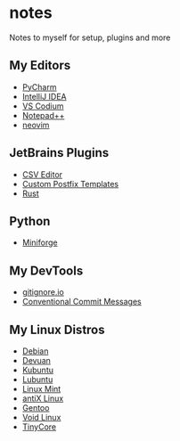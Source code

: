 # notes
Notes to myself for setup, plugins and more

## My Editors

- <a href="https://www.jetbrains.com/pycharm/" target="_blank">PyCharm</a>
- [IntelliJ IDEA](https://www.jetbrains.com/idea/)
- [VS Codium](https://vscodium.com/)
- [Notepad++](https://notepad-plus-plus.org/)
- [neovim](https://neovim.io/)

## JetBrains Plugins

- [CSV Editor](https://plugins.jetbrains.com/plugin/10037-csv-editor)
- [Custom Postfix Templates](https://plugins.jetbrains.com/plugin/9862-custom-postfix-templates)
- [Rust](https://plugins.jetbrains.com/plugin/22407-rust)

## Python

- [Miniforge](https://conda-forge.org/miniforge/)

## My DevTools

- [gitignore.io](https://www.toptal.com/developers/gitignore/)
- [Conventional Commit Messages](https://gist.github.com/qoomon/5dfcdf8eec66a051ecd85625518cfd13)

## My Linux Distros

- [Debian](https://www.debian.org/)
- [Devuan](https://www.devuan.org/)
- [Kubuntu](https://kubuntu.org/)
- [Lubuntu](https://lubuntu.me/)
- [Linux Mint](https://linuxmint.com/)
- [antiX Linux](https://antixlinux.com/)
- [Gentoo](https://www.gentoo.org/)
- [Void Linux](https://voidlinux.org/)
- [TinyCore](http://tinycorelinux.net/)
